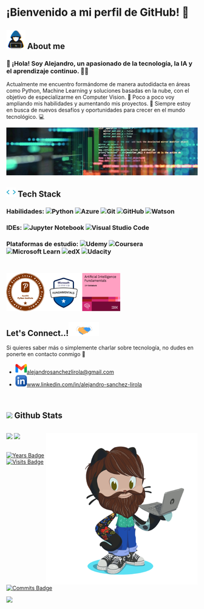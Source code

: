 # ¡Bienvenido a mi perfil de GitHub! 🐙

## <picture><img src ="assets/about_me.gif" width = 50px></picture> **About me**

### 👋 ¡Hola! Soy Alejandro, un apasionado de la tecnología, la IA y el aprendizaje continuo. 👨‍💻

Actualmente me encuentro formándome de manera autodidacta en áreas como Python, Machine Learning y soluciones basadas en la nube, con el objetivo de especializarme en Computer Vision. 🎯 Poco a poco voy ampliando mis habilidades y aumentando mis proyectos. 🚀 Siempre estoy en busca de nuevos desafíos y oportunidades para crecer en el mundo tecnológico. 💻 

![image](https://raw.githubusercontent.com/asanlir/asanlir/main/assets/1699565272303.jpg)


## <img src="assets/skills.gif" width ="25"><b> Tech Stack</b>

### Habilidades: ![Python](https://img.shields.io/badge/python-3670A0?style=plastic&logo=python&logoColor=ffdd54) ![Azure](https://img.shields.io/badge/azure-%230072C6.svg?style=plastic&logo=microsoftazure&logoColor=white) ![Git](https://img.shields.io/badge/git-%23F05033.svg?style=plastic&logo=git&logoColor=white) ![GitHub](https://img.shields.io/badge/github-%23121011.svg?style=plastic&logo=github&logoColor=white) ![Watson](https://img.shields.io/badge/watson-%23334cff.svg?style=plastic&logoColor=white) 

### IDEs: ![Jupyter Notebook](https://img.shields.io/badge/jupyter-%23FA0F00.svg?style=plastic&logo=jupyter&logoColor=white) ![Visual Studio Code](https://img.shields.io/badge/Visual%20Studio%20Code-0078d7.svg?style=plastic&logo=visual-studio-code&logoColor=white)

### Plataformas de estudio: ![Udemy](https://img.shields.io/badge/Udemy-A435F0?style=plastic&logo=Udemy&logoColor=white) ![Coursera](https://img.shields.io/badge/Coursera-%230056D2.svg?style=plastic&logo=Coursera&logoColor=white) ![Microsoft Learn](https://img.shields.io/badge/Microsoft_Learn-258ffa?style=plastic&logo=microsoft&logoColor=white) ![edX](https://img.shields.io/badge/edX-%2302262B.svg?style=plastic&logo=edX&logoColor=white) ![Udacity](https://img.shields.io/badge/Udacity-grey?style=plastic&logo=udacity&logoColor=15B8E6)

<br>

<img align="left" width="100" height="100" src="https://raw.githubusercontent.com/asanlir/asanlir/main/assets/badges/PCEP.png"><img align="left" width="100" height="100" src="https://raw.githubusercontent.com/asanlir/asanlir/main/assets/badges/Azure%20AI%20Fundamentals.png"><img align="left" width="100" height="100" src="assets/badges/Artificial Intelligence Fundamentals.png"><br>

<br><br><br><br>

## <b> Let's Connect..!</b><img src="assets/handshake.gif" width ="80">

Si quieres saber más o simplemente charlar sobre tecnología, no dudes en ponerte en contacto conmigo 💬
- <a href="mailto:alejandrosanchezlirola@gmail.com"><img src="assets/gmail.png" width="30" height="30">alejandrosanchezlirola@gmail.com</a>
- <a href="https://www.linkedin.com/in/alejandro-sanchez-lirola/"><img src="assets/linkedin.png" width="30" height="30"></a>www.linkedin.com/in/alejandro-sanchez-lirola

<br>

## <img src="https://media.giphy.com/media/iY8CRBdQXODJSCERIr/giphy.gif" width="35"><b> Github Stats </b>
<br>

<img align="right" width="400" height="400" src="https://raw.githubusercontent.com/asanlir/asanlir/main/assets/octocat/octocat-moving.gif">

<div>
   <img src="https://github-readme-stats.vercel.app/api/top-langs?username=asanlir&show_icons=true&locale=en&layout=compact&line_height=20&title_color=7A7ADB&icon_color=2234AE&text_color=D3D3D3&bg_color=0,000000,130F40">
   <img src="https://github-readme-stats.vercel.app/api?username=asanlir&include_all_commits=true&count_private=true&show_icons=true&line_height=20&title_color=7A7ADB&icon_color=2234AE&text_color=D3D3D3&bg_color=0,000000,130F40">
</div>

<br>[![Years Badge](https://badges.pufler.dev/years/asanlir?style=plastic&color=white)](https://badges.pufler.dev) [![Visits Badge](https://badges.pufler.dev/visits/asanlir/asanlir?style=plastic&color=white)](https://badges.pufler.dev) [![Commits Badge](https://badges.pufler.dev/commits/monthly/asanlir?style=social&logo=git)](https://badges.pufler.dev)

<img src="https://user-images.githubusercontent.com/73097560/115834477-dbab4500-a447-11eb-908a-139a6edaec5c.gif"><br><br>
